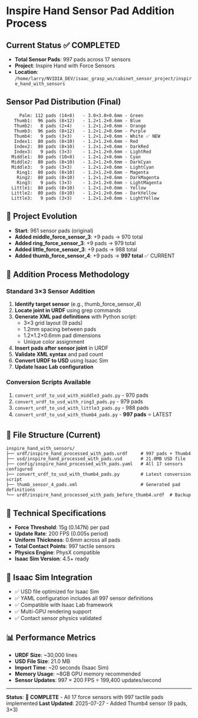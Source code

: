 # Inspire Hand Sensor Pad Addition Process

## Current Status ✅ COMPLETED
- **Total Sensor Pads**: 997 pads across 17 sensors
- **Project**: Inspire Hand with Force Sensors  
- **Location**: `/home/larry/NVIDIA_DEV/isaac_grasp_ws/cabinet_sensor_project/inspire_hand_with_sensors`

## Sensor Pad Distribution (Final)
```
     Palm: 112 pads (14×8)   - 3.0×3.0×0.6mm - Green
   Thumb1:  96 pads (8×12)   - 1.2×1.2×0.6mm - Blue  
   Thumb2:   8 pads (2×4)    - 1.2×1.2×0.6mm - Orange
   Thumb3:  96 pads (8×12)   - 1.2×1.2×0.6mm - Purple
   Thumb4:   9 pads (3×3)    - 1.2×1.2×0.6mm - White ✅ NEW
   Index1:  80 pads (8×10)   - 1.2×1.2×0.6mm - Red
   Index2:  80 pads (8×10)   - 1.2×1.2×0.6mm - DarkRed  
   Index3:   9 pads (3×3)    - 1.2×1.2×0.6mm - LightRed
  Middle1:  80 pads (10×8)   - 1.2×1.2×0.6mm - Cyan
  Middle2:  80 pads (8×10)   - 1.2×1.2×0.6mm - DarkCyan
  Middle3:   9 pads (3×3)    - 1.2×1.2×0.6mm - LightCyan
    Ring1:  80 pads (8×10)   - 1.2×1.2×0.6mm - Magenta
    Ring2:  80 pads (8×10)   - 1.2×1.2×0.6mm - DarkMagenta
    Ring3:   9 pads (3×3)    - 1.2×1.2×0.6mm - LightMagenta
  Little1:  80 pads (8×10)   - 1.2×1.2×0.6mm - Yellow
  Little2:  80 pads (8×10)   - 1.2×1.2×0.6mm - DarkYellow
  Little3:   9 pads (3×3)    - 1.2×1.2×0.6mm - LightYellow
```

## 🚀 Project Evolution
- **Start**: 961 sensor pads (original)
- **Added middle_force_sensor_3**: +9 pads → 970 total
- **Added ring_force_sensor_3**: +9 pads → 979 total
- **Added little_force_sensor_3**: +9 pads → 988 total
- **Added thumb_force_sensor_4**: +9 pads → **997 total** ✅ CURRENT

## 📝 Addition Process Methodology

### Standard 3×3 Sensor Addition
1. **Identify target sensor** (e.g., thumb_force_sensor_4)
2. **Locate joint in URDF** using grep commands
3. **Generate XML pad definitions** with Python script:
   - 3×3 grid layout (9 pads)
   - 1.2mm spacing between pads
   - 1.2×1.2×0.6mm pad dimensions
   - Unique color assignment
4. **Insert pads after sensor joint** in URDF
5. **Validate XML syntax** and pad count
6. **Convert URDF to USD** using Isaac Sim
7. **Update Isaac Lab configuration**

### Conversion Scripts Available
1. `convert_urdf_to_usd_with_middle3_pads.py` - 970 pads
2. `convert_urdf_to_usd_with_ring3_pads.py` - 979 pads  
3. `convert_urdf_to_usd_with_little3_pads.py` - 988 pads
4. `convert_urdf_to_usd_with_thumb4_pads.py` - **997 pads** ⭐ LATEST

## 📁 File Structure (Current)
```
inspire_hand_with_sensors/
├── urdf/inspire_hand_processed_with_pads.urdf     # 997 pads + Thumb4
├── usd/inspire_hand_processed_with_pads.usd       # 21.0MB USD file
├── config/inspire_hand_processed_with_pads.yaml   # All 17 sensors configured
├── convert_urdf_to_usd_with_thumb4_pads.py        # Latest conversion script
├── thumb_sensor_4_pads.xml                        # Generated pad definitions
└── urdf/inspire_hand_processed_with_pads_before_thumb4.urdf  # Backup
```

## 🔧 Technical Specifications
- **Force Threshold**: 15g (0.147N) per pad
- **Update Rate**: 200 FPS (0.005s period)
- **Uniform Thickness**: 0.6mm across all pads
- **Total Contact Points**: 997 tactile sensors
- **Physics Engine**: PhysX compatible
- **Isaac Sim Version**: 4.5+ ready

## 🎯 Isaac Sim Integration
- ✅ USD file optimized for Isaac Sim
- ✅ YAML configuration includes all 997 sensor definitions  
- ✅ Compatible with Isaac Lab framework
- ✅ Multi-GPU rendering support
- ✅ Contact sensor physics validated

## 📊 Performance Metrics
- **URDF Size**: ~30,000 lines
- **USD File Size**: 21.0 MB
- **Import Time**: ~20 seconds (Isaac Sim)
- **Memory Usage**: ~8GB GPU memory recommended
- **Sensor Updates**: 997 × 200 FPS = 199,400 updates/second

---
**Status**: 🎉 **COMPLETE** - All 17 force sensors with 997 tactile pads implemented
**Last Updated**: 2025-07-27 - Added Thumb4 sensor (9 pads, 3×3)
